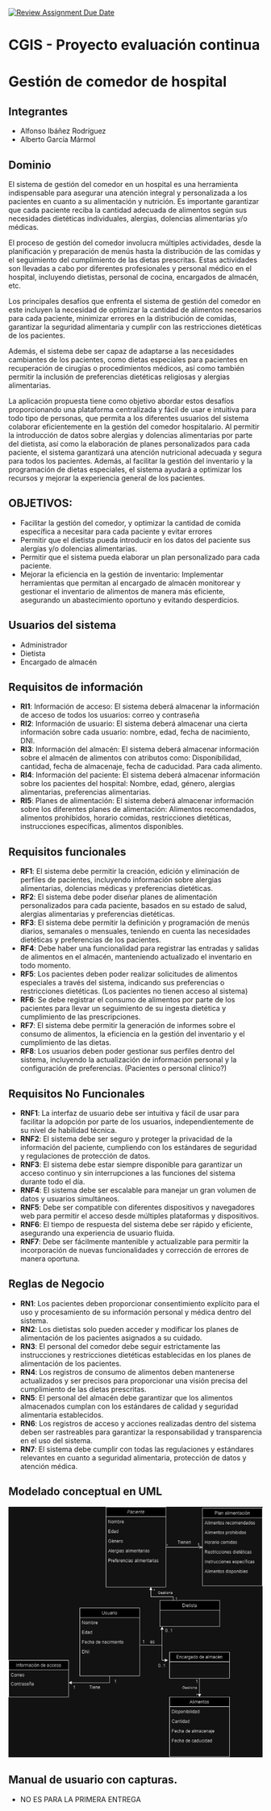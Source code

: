 [![Review Assignment Due Date](https://classroom.github.com/assets/deadline-readme-button-24ddc0f5d75046c5622901739e7c5dd533143b0c8e959d652212380cedb1ea36.svg)](https://classroom.github.com/a/aMYFqSAE)

# CGIS - Proyecto evaluación continua

# Gestión de comedor de hospital
## Integrantes
- Alfonso Ibáñez Rodríguez
- Alberto García Mármol


## Dominio

El sistema de gestión del comedor en un hospital es una herramienta indispensable para asegurar una atención integral y personalizada a los pacientes en cuanto a su alimentación y nutrición. Es importante garantizar que cada paciente reciba la cantidad adecuada de alimentos según sus necesidades dietéticas individuales, alergias, dolencias alimentarias y/o médicas.

El proceso de gestión del comedor involucra múltiples actividades, desde la planificación y preparación de menús hasta la distribución de las comidas y el seguimiento del cumplimiento de las dietas prescritas. Estas actividades son llevadas a cabo por diferentes profesionales y personal médico en el hospital, incluyendo dietistas, personal de cocina, encargados de almacén, etc.

Los principales desafíos que enfrenta el sistema de gestión del comedor en este incluyen la necesidad de optimizar la cantidad de alimentos necesarios para cada paciente, minimizar errores en la distribución de comidas, garantizar la seguridad alimentaria y cumplir con las restricciones dietéticas de los pacientes.

Además, el sistema debe ser capaz de adaptarse a las necesidades cambiantes de los pacientes, como dietas especiales para pacientes en recuperación de cirugías o procedimientos médicos, así como también permitir la inclusión de preferencias dietéticas religiosas y alergias alimentarias.

La aplicación propuesta tiene como objetivo abordar estos desafíos proporcionando una plataforma centralizada y fácil de usar e intuitiva para todo tipo de personas, que permita a los diferentes usuarios del sistema colaborar eficientemente en la gestión del comedor hospitalario. Al permitir la introducción de datos sobre alergias y dolencias alimentarias por parte del dietista, así como la elaboración de planes personalizados para cada paciente, el sistema garantizará una atención nutricional adecuada y segura para todos los pacientes. Además, al facilitar la gestión del inventario y la programación de dietas especiales, el sistema ayudará a optimizar los recursos y mejorar la experiencia general de los pacientes.

## OBJETIVOS:
- Facilitar la gestión del comedor, y optimizar la cantidad de comida específica a necesitar para cada paciente y evitar errores 
- Permitir que el dietista pueda introducir en los datos del paciente sus alergías y/o dolencias alimentarias.
- Permitir que el sistema pueda elaborar un plan personalizado para cada paciente.
- Mejorar la eficiencia en la gestión de inventario: Implementar herramientas que permitan al encargado de almacén monitorear y gestionar el inventario de alimentos de manera más eficiente, asegurando un abastecimiento oportuno y evitando desperdicios.


## Usuarios del sistema
- Administrador 
- Dietista 
- Encargado de almacén


## Requisitos de información
- **RI1**: Información de acceso: El sistema deberá almacenar la información de acceso de todos los usuarios: correo y contraseña
- **RI2**: Información de usuario: El sistema deberá almacenar una cierta información sobre cada usuario: nombre, edad, fecha de nacimiento, DNI. 
- **RI3**: Información del almacén: El sistema deberá almacenar información sobre el almacén de alimentos con atributos como: Disponibilidad, cantidad, fecha de almacenaje, fecha de caducidad. Para cada alimento.
- **RI4**: Información del paciente: El sistema deberá almacenar información sobre los pacientes del hospital: Nombre, edad, género, alergias alimentarias, preferencias alimentarias.
- **RI5**: Planes de alimentación: El sistema deberá almacenar información sobre los diferentes planes de alimentación: Alimentos recomendados, alimentos prohibidos, horario comidas, 
restricciones dietéticas, instrucciones específicas, alimentos disponibles.

  
## Requisitos funcionales
- **RF1**: El sistema debe permitir la creación, edición y eliminación de perfiles de pacientes, incluyendo información sobre alergias alimentarias, dolencias médicas y preferencias dietéticas.
- **RF2**: El sistema debe poder diseñar planes de alimentación personalizados para cada paciente, basados en su estado de salud, alergias alimentarias y preferencias dietéticas.
- **RF3**: El sistema debe permitir la definición y programación de menús diarios, semanales o mensuales, teniendo en cuenta las necesidades dietéticas y preferencias de los pacientes.
- **RF4**: Debe haber una funcionalidad para registrar las entradas y salidas de alimentos en el almacén, manteniendo actualizado el inventario en todo momento.
- **RF5**: Los pacientes deben poder realizar solicitudes de alimentos especiales a través del sistema, indicando sus preferencias o restricciones dietéticas. (Los pacientes no tienen acceso al sistema)
- **RF6**: Se debe registrar el consumo de alimentos por parte de los pacientes para llevar un seguimiento de su ingesta dietética y cumplimiento de las prescripciones.
- **RF7**: El sistema debe permitir la generación de informes sobre el consumo de alimentos, la eficiencia en la gestión del inventario y el cumplimiento de las dietas.
- **RF8**: Los usuarios deben poder gestionar sus perfiles dentro del sistema, incluyendo la actualización de información personal y la configuración de preferencias. (Pacientes o personal clínico?)


## Requisitos No Funcionales
- **RNF1**: La interfaz de usuario debe ser intuitiva y fácil de usar para facilitar la adopción por parte de los usuarios, independientemente de su nivel de habilidad técnica.
- **RNF2**: El sistema debe ser seguro y proteger la privacidad de la información del paciente, cumpliendo con los estándares de seguridad y regulaciones de protección de datos.
- **RNF3**: El sistema debe estar siempre disponible para garantizar un acceso continuo y sin interrupciones a las funciones del sistema durante todo el día.
- **RNF4**: El sistema debe ser escalable para manejar un gran volumen de datos y usuarios simultáneos.
- **RNF5**: Debe ser compatible con diferentes dispositivos y navegadores web para permitir el acceso desde múltiples plataformas y dispositivos.
- **RNF6**: El tiempo de respuesta del sistema debe ser rápido y eficiente, asegurando una experiencia de usuario fluida.
- **RNF7**: Debe ser fácilmente mantenible y actualizable para permitir la incorporación de nuevas funcionalidades y corrección de errores de manera oportuna.


## Reglas de Negocio
- **RN1**: Los pacientes deben proporcionar consentimiento explícito para el uso y procesamiento de su información personal y médica dentro del sistema.
- **RN2**: Los dietistas solo pueden acceder y modificar los planes de alimentación de los pacientes asignados a su cuidado.
- **RN3**: El personal del comedor debe seguir estrictamente las instrucciones y restricciones dietéticas establecidas en los planes de alimentación de los pacientes.
- **RN4**: Los registros de consumo de alimentos deben mantenerse actualizados y ser precisos para proporcionar una visión precisa del cumplimiento de las dietas prescritas.
- **RN5**: El personal del almacén debe garantizar que los alimentos almacenados cumplan con los estándares de calidad y seguridad alimentaria establecidos.
- **RN6**: Los registros de acceso y acciones realizadas dentro del sistema deben ser rastreables para garantizar la responsabilidad y transparencia en el uso del sistema.
- **RN7**: El sistema debe cumplir con todas las regulaciones y estándares relevantes en cuanto a seguridad alimentaria, protección de datos y atención médica.
 

## Modelado conceptual en UML

![Modelado conceptual en UML](images\UML.drawio.png)



## Manual de usuario con capturas. 
- NO ES PARA LA PRIMERA ENTREGA
